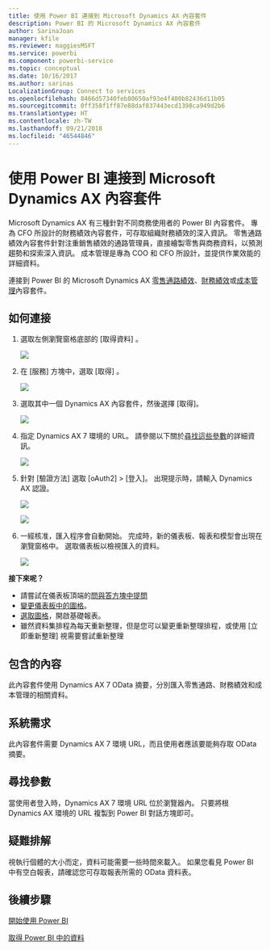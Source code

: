 ```yaml
---
title: 使用 Power BI 連接到 Microsoft Dynamics AX 內容套件
description: Power BI 的 Microsoft Dynamics AX 內容套件
author: SarinaJoan
manager: kfile
ms.reviewer: maggiesMSFT
ms.service: powerbi
ms.component: powerbi-service
ms.topic: conceptual
ms.date: 10/16/2017
ms.author: sarinas
LocalizationGroup: Connect to services
ms.openlocfilehash: 8466d57340feb80650af93e4f400b82436d11b05
ms.sourcegitcommit: 0ff358f1ff87e88daf837443ecd1398ca949d2b6
ms.translationtype: HT
ms.contentlocale: zh-TW
ms.lasthandoff: 09/21/2018
ms.locfileid: "46544846"
---
```

# <a name="connect-to-microsoft-dynamics-ax-content-pack-with-power-bi"></a>使用 Power BI 連接到 Microsoft Dynamics AX 內容套件
Microsoft Dynamics AX 有三種針對不同商務使用者的 Power BI 內容套件。 專為 CFO 所設計的財務績效內容套件，可存取組織財務績效的深入資訊。 零售通路績效內容套件針對注重銷售績效的通路管理員，直接繪製零售與商務資料，以預測趨勢和探索深入資訊。 成本管理是專為 COO 和 CFO 所設計，並提供作業效能的詳細資料。

連接到 Power BI 的 Microsoft Dynamics AX [零售通路績效](https://app.powerbi.com/getdata/services/dynamics-ax-retail-channel-performance)、[財務績效](https://app.powerbi.com/getdata/services/dynamics-ax-financial-performance)或[成本管理](https://app.powerbi.com/getdata/services/dynamics-ax-cost-management)內容套件。

## <a name="how-to-connect"></a>如何連接
1. 選取左側瀏覽窗格底部的 [取得資料]  。
   
   ![](media/service-connect-to-microsoft-dynamics-ax/getdata.png)
2. 在 [服務]  方塊中，選取 [取得] 。
   
   ![](media/service-connect-to-microsoft-dynamics-ax/services.png)
3. 選取其中一個 Dynamics AX 內容套件，然後選擇 [取得]。
   
   ![](media/service-connect-to-microsoft-dynamics-ax/mdax.png)
4. 指定 Dynamics AX 7 環境的 URL。 請參閱以下關於[尋找這些參數](#FindingParams)的詳細資訊。
   
   ![](media/service-connect-to-microsoft-dynamics-ax/params.png)
5. 針對 [驗證方法] 選取 [oAuth2] \> [登入]。 出現提示時，請輸入 Dynamics AX 認證。
   
    ![](media/service-connect-to-microsoft-dynamics-ax/creds.png)
   
    ![](media/service-connect-to-microsoft-dynamics-ax/creds2.png)
6. 一經核准，匯入程序會自動開始。 完成時，新的儀表板、報表和模型會出現在瀏覽窗格中。 選取儀表板以檢視匯入的資料。
   
     ![](media/service-connect-to-microsoft-dynamics-ax/dashboard.png)

**接下來呢？**

* 請嘗試在儀表板頂端的[問與答方塊中提問](consumer/end-user-q-and-a.md)
* [變更儀表板中的圖格](service-dashboard-edit-tile.md)。
* [選取圖格](consumer/end-user-tiles.md)，開啟基礎報表。
* 雖然資料集排程為每天重新整理，但是您可以變更重新整理排程，或使用 [立即重新整理] 視需要嘗試重新整理

## <a name="whats-included"></a>包含的內容
此內容套件使用 Dynamics AX 7 OData 摘要，分別匯入零售通路、財務績效和成本管理的相關資料。

## <a name="system-requirements"></a>系統需求
此內容套件需要 Dynamics AX 7 環境 URL，而且使用者應該要能夠存取 OData 摘要。

## <a name="finding-parameters"></a>尋找參數
<a name="FindingParams"></a>

當使用者登入時，Dynamics AX 7 環境 URL 位於瀏覽器內。 只要將根 Dynamics AX 環境的 URL 複製到 Power BI 對話方塊即可。

## <a name="troubleshooting"></a>疑難排解
視執行個體的大小而定，資料可能需要一些時間來載入。 如果您看見 Power BI 中有空白報表，請確認您可存取報表所需的 OData 資料表。

## <a name="next-steps"></a>後續步驟
[開始使用 Power BI](service-get-started.md)

[取得 Power BI 中的資料](service-get-data.md)

